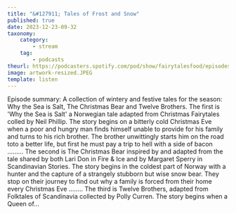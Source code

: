 ```yaml
---
title: "&#127911; Tales of Frost and Snow"
published: true
date: 2023-12-23-09-32
taxonomy:
    category:
        - stream
    tag:
        - podcasts
theurl: https://podcasters.spotify.com/pod/show/fairytalesfood/episodes/Tales-of-Frost-and-Snow-e2db9cm
image: artwork-resized.JPEG
template: listen
---
```


Episode summary: A collection of wintery and festive tales for the season: Why the Sea is Salt, The Christmas Bear and Twelve Brothers. The first is &#039;Why the Sea is Salt&#039; a Norwegian tale adapted from Christmas Fairytales colled by Neil Phillip. The story begins on a bitterly cold Christmas Eve when a poor and hungry man finds himself unable to provide for his family and turns to his rich brother. The brother unwittingly starts him on the road toto a better life, but first he must pay a trip to hell with a side of bacon &hellip;&hellip;&hellip; The second is The Christmas Bear inspired by and adapted from the tale shared by both Lari Don in Fire &amp; Ice and by Margaret Sperry in Scandinavian Stories. The story begins in the coldest part of Norway with a hunter and the capture of a strangely stubborn but wise snow bear. They stop on their journey to find out why a family is forced from their home every Christmas Eve &hellip;&hellip;.. The third is Twelve Brothers, adapted from Folktales of Scandinavia collected by Polly Curren. The story begins when a Queen of&hellip;
